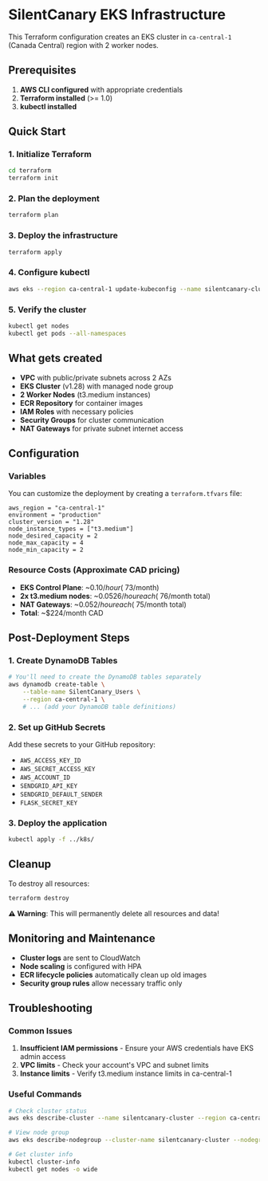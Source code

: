 # SilentCanary EKS Infrastructure

This Terraform configuration creates an EKS cluster in `ca-central-1` (Canada Central) region with 2 worker nodes.

## Prerequisites

1. **AWS CLI configured** with appropriate credentials
2. **Terraform installed** (>= 1.0)
3. **kubectl installed** 

## Quick Start

### 1. Initialize Terraform
```bash
cd terraform
terraform init
```

### 2. Plan the deployment
```bash
terraform plan
```

### 3. Deploy the infrastructure
```bash
terraform apply
```

### 4. Configure kubectl
```bash
aws eks --region ca-central-1 update-kubeconfig --name silentcanary-cluster
```

### 5. Verify the cluster
```bash
kubectl get nodes
kubectl get pods --all-namespaces
```

## What gets created

- **VPC** with public/private subnets across 2 AZs
- **EKS Cluster** (v1.28) with managed node group
- **2 Worker Nodes** (t3.medium instances)
- **ECR Repository** for container images
- **IAM Roles** with necessary policies
- **Security Groups** for cluster communication
- **NAT Gateways** for private subnet internet access

## Configuration

### Variables
You can customize the deployment by creating a `terraform.tfvars` file:

```hcl
aws_region = "ca-central-1"
environment = "production"
cluster_version = "1.28"
node_instance_types = ["t3.medium"]
node_desired_capacity = 2
node_max_capacity = 4
node_min_capacity = 2
```

### Resource Costs (Approximate CAD pricing)
- **EKS Control Plane**: ~$0.10/hour (~$73/month)
- **2x t3.medium nodes**: ~$0.0526/hour each (~$76/month total)
- **NAT Gateways**: ~$0.052/hour each (~$75/month total)
- **Total**: ~$224/month CAD

## Post-Deployment Steps

### 1. Create DynamoDB Tables
```bash
# You'll need to create the DynamoDB tables separately
aws dynamodb create-table \
    --table-name SilentCanary_Users \
    --region ca-central-1 \
    # ... (add your DynamoDB table definitions)
```

### 2. Set up GitHub Secrets
Add these secrets to your GitHub repository:
- `AWS_ACCESS_KEY_ID`
- `AWS_SECRET_ACCESS_KEY`
- `AWS_ACCOUNT_ID`
- `SENDGRID_API_KEY`
- `SENDGRID_DEFAULT_SENDER`
- `FLASK_SECRET_KEY`

### 3. Deploy the application
```bash
kubectl apply -f ../k8s/
```

## Cleanup

To destroy all resources:
```bash
terraform destroy
```

**⚠️ Warning**: This will permanently delete all resources and data!

## Monitoring and Maintenance

- **Cluster logs** are sent to CloudWatch
- **Node scaling** is configured with HPA
- **ECR lifecycle policies** automatically clean up old images
- **Security group rules** allow necessary traffic only

## Troubleshooting

### Common Issues
1. **Insufficient IAM permissions** - Ensure your AWS credentials have EKS admin access
2. **VPC limits** - Check your account's VPC and subnet limits
3. **Instance limits** - Verify t3.medium instance limits in ca-central-1

### Useful Commands
```bash
# Check cluster status
aws eks describe-cluster --name silentcanary-cluster --region ca-central-1

# View node group
aws eks describe-nodegroup --cluster-name silentcanary-cluster --nodegroup-name silentcanary-cluster-workers --region ca-central-1

# Get cluster info
kubectl cluster-info
kubectl get nodes -o wide
```